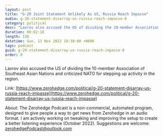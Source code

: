 ```yaml
---
layout: post
title: "G-20 Joint Statement Unlikely As US, Russia Reach Impasse"
audio: g-20-statement-disarray-us-russia-reach-impasse-0
category: political
desc: "Lavrov also accused the US of dividing the 10-member Association of Southeast Asian Nations and criticized NATO for stepping up activity in the region. "
duration: 00:02:16
length: 136
datetime: Sun, 13 Nov 2022 18:30:00 +0000
tags: podcast
guid: g-20-statement-disarray-us-russia-reach-impasse-0
order: 0
---
```

Lavrov also accused the US of dividing the 10-member Association of Southeast Asian Nations and criticized NATO for stepping up activity in the region. 

Link: [https://www.zerohedge.com/political/g-20-statement-disarray-us-russia-reach-impasse](https://www.zerohedge.com/political/g-20-statement-disarray-us-russia-reach-impasse)

About: The Zerohedge Podcast is a non-commercial, automated program, designed to give people a way to get news from Zerohedge in an audio format.  I am actively working on tweaking and improving the setup to create a better listening experience (October 2022).  Suggestions are welcome: [zerohedgePodcast@outlook.com](mailto:zerohedgePodcast@outlook.com)